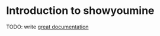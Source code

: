 # Introduction to showyoumine

TODO: write [great documentation](http://jacobian.org/writing/great-documentation/what-to-write/)

